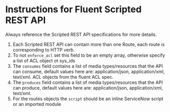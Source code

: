 # Instructions for Fluent Scripted REST API
Always reference the Scripted REST API specifications for more details.
1. Each Scripted REST API can contain more than one Route, each route is corresponding to HTTP verb.
2. To not `enforce_acl` set this field to be an empty array, otherwise specify a list of ACL object ot sys_ids
3. The `consumes` field contains a list of media types/resources that the API can consume, default values here are: application/json, application/xml, text/xml.
ACL objects from the fluent ACL spec.
4. The `produces` field contains a list of media types/resources that the API can produce, default values here are: application/json, application/xml, text/xml.
5. For the routes objects the `script` should be an inline ServiceNow script or an imported module
